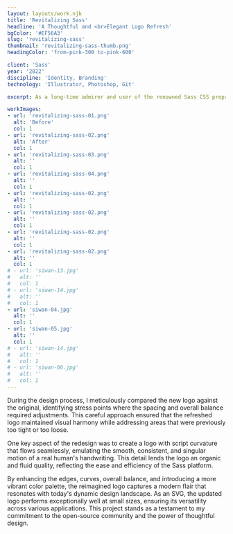 ```yaml
---
layout: layouts/work.njk
title: 'Revitalizing Sass'
headline: 'A Thoughtful and <br>Elegant Logo Refresh'
bgColor: '#EF56A3'
slug: 'revitalizing-sass'
thumbnail: 'revitalizing-sass-thumb.png'
headingColor: 'from-pink-300 to-pink-600'

client: 'Sass'
year: '2022'
discipline: 'Identity, Branding'
technology: 'Illustrator, Photoshop, Git'

excerpt: As a long-time admirer and user of the renowned Sass CSS preprocessor, which has empowered me to create my own CSS framework, Uniform CSS, I sought to contribute my design expertise to the open-source community by carefully revitalizing the iconic logo. I embraced the essence of the original design while introducing subtle yet impactful refinements.

workImages:
- url: 'revitalizing-sass-01.png'
  alt: 'Before'
  col: 1
- url: 'revitalizing-sass-02.png'
  alt: 'After'
  col: 1
- url: 'revitalizing-sass-03.png'
  alt: ''
  col: 1
- url: 'revitalizing-sass-04.png'
  alt: ''
  col: 1
- url: 'revitalizing-sass-02.png'
  alt: ''
  col: 1
- url: 'revitalizing-sass-02.png'
  alt: ''
  col: 1
- url: 'revitalizing-sass-02.png'
  alt: ''
  col: 1
- url: 'revitalizing-sass-02.png'
  alt: ''
  col: 1
# - url: 'siwan-13.jpg'
#   alt: ''
#   col: 1
# - url: 'siwan-14.jpg'
#   alt: ''
#   col: 1
- url: 'siwan-04.jpg'
  alt: ''
  col: 1
- url: 'siwan-05.jpg'
  alt: ''
  col: 1
# - url: 'siwan-14.jpg'
#   alt: ''
#   col: 1
# - url: 'siwan-06.jpg'
#   alt: ''
#   col: 1
---
```


During the design process, I meticulously compared the new logo against the original, identifying stress points where the spacing and overall balance required adjustments. This careful approach ensured that the refreshed logo maintained visual harmony while addressing areas that were previously too tight or too loose.

One key aspect of the redesign was to create a logo with script curvature that flows seamlessly, emulating the smooth, consistent, and singular motion of a real human's handwriting. This detail lends the logo an organic and fluid quality, reflecting the ease and efficiency of the Sass platform.

By enhancing the edges, curves, overall balance, and introducing a more vibrant color palette, the reimagined logo captures a modern flair that resonates with today's dynamic design landscape. As an SVG, the updated logo performs exceptionally well at small sizes, ensuring its versatility across various applications. This project stands as a testament to my commitment to the open-source community and the power of thoughtful design.